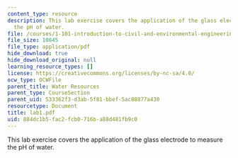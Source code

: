 ```yaml
---
content_type: resource
description: This lab exercise covers the application of the glass electrode to measure
  the pH of water.
file: /courses/1-101-introduction-to-civil-and-environmental-engineering-design-i-fall-2005/884dc1b5fac2fcb0716ba88d481fb9c0_lab1.pdf
file_size: 10845
file_type: application/pdf
hide_download: true
hide_download_original: null
learning_resource_types: []
license: https://creativecommons.org/licenses/by-nc-sa/4.0/
ocw_type: OCWFile
parent_title: Water Resources
parent_type: CourseSection
parent_uid: 533362f3-d3ab-5f81-bbef-5ac88877a430
resourcetype: Document
title: lab1.pdf
uid: 884dc1b5-fac2-fcb0-716b-a88d481fb9c0
---
```

This lab exercise covers the application of the glass electrode to measure the pH of water.